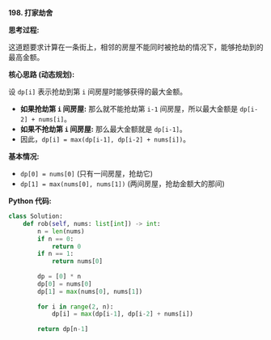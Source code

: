 **198. 打家劫舍**

**思考过程:**

这道题要求计算在一条街上，相邻的房屋不能同时被抢劫的情况下，能够抢劫到的最高金额。

**核心思路 (动态规划):**

设 `dp[i]` 表示抢劫到第 `i` 间房屋时能够获得的最大金额。
-   **如果抢劫第 `i` 间房屋:** 那么就不能抢劫第 `i-1` 间房屋，所以最大金额是 `dp[i-2] + nums[i]`。
-   **如果不抢劫第 `i` 间房屋:** 那么最大金额就是 `dp[i-1]`。
-   因此，`dp[i] = max(dp[i-1], dp[i-2] + nums[i])`。

**基本情况:**
-   `dp[0] = nums[0]` (只有一间房屋，抢劫它)
-   `dp[1] = max(nums[0], nums[1])` (两间房屋，抢劫金额大的那间)

**Python 代码:**

```python
class Solution:
    def rob(self, nums: list[int]) -> int:
        n = len(nums)
        if n == 0:
            return 0
        if n == 1:
            return nums[0]
        
        dp = [0] * n
        dp[0] = nums[0]
        dp[1] = max(nums[0], nums[1])
        
        for i in range(2, n):
            dp[i] = max(dp[i-1], dp[i-2] + nums[i])
            
        return dp[n-1]
```
